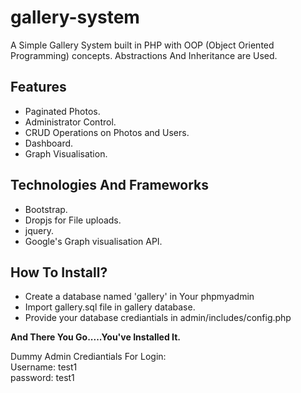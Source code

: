 # gallery-system
A Simple Gallery System built in PHP with OOP (Object Oriented Programming) concepts. Abstractions And Inheritance are Used.

<h2>Features</h2>
<ul>
<li> Paginated Photos.</li>
<li> Administrator Control.</li>
<li> CRUD Operations on Photos and Users.</li>
<li> Dashboard.</li>
<li> Graph Visualisation.</li>
</ul>

<h2>Technologies And Frameworks</h2>
<ul>
<li> Bootstrap.</li>
<li> Dropjs for File uploads.</li>
<li> jquery.</li>
<li> Google's Graph visualisation API.</li>
</ul>

<h2>How To Install?</h2>
<ul>
  <li>Create a database named 'gallery' in Your phpmyadmin</li>
  <li>Import gallery.sql file in gallery database.</li>
  <li>Provide your database crediantials in admin/includes/config.php</li>
</ul>
<b>And There You Go.....You've Installed It.</b>
<p>Dummy Admin Crediantials For Login:<br>
      Username: test1<br>
      password: test1</p>
